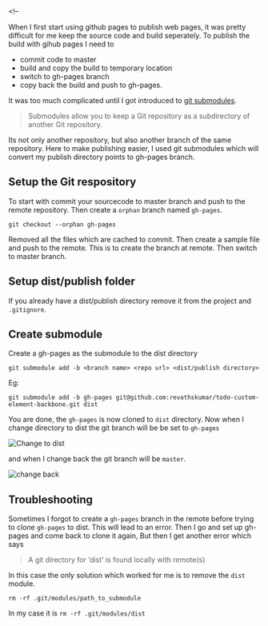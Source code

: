 &lt;!–

When I first start using github pages to publish web pages, it was pretty difficult for me keep the source code and build seperately. To publish the build with gihub pages I need to

-   commit code to master
-   build and copy the build to temporary location
-   switch to gh-pages branch
-   copy back the build and push to gh-pages.

It was too much complicated until I got introduced to [git submodules](http://www.git-scm.com/book/en/Git-Tools-Submodules).

> Submodules allow you to keep a Git repository as a subdirectory of another Git repository.

Its not only another repository, but also another branch of the same repository. Here to make publishing easier, I used git submodules which will convert my publish directory points to gh-pages branch.

Setup the Git respository
-------------------------

To start with commit your sourcecode to master branch and push to the remote repository. Then create a `orphan` branch named `gh-pages`.

    git checkout --orphan gh-pages

Removed all the files which are cached to commit. Then create a sample file and push to the remote. This is to create the branch at remote. Then switch to master branch.

Setup dist/publish folder
-------------------------

If you already have a dist/publish directory remove it from the project and `.gitignore`.

Create submodule
----------------

Create a gh-pages as the submodule to the dist directory

    git submodule add -b <branch name> <repo url> <dist/publish directory>

Eg:

    git submodule add -b gh-pages git@github.com:revathskumar/todo-custom-element-backbone.git dist

You are done, the `gh-pages` is now cloned to `dist` directory. Now when I change directory to dist the git branch will be be set to `gh-pages`

![Change to dist](http://i653.photobucket.com/albums/uu253/revathskumar/Coderepo/2014/07/gh-pages_zpsba1924ac.png)

and when I change back the git branch will be `master`.

![change back](http://i653.photobucket.com/albums/uu253/revathskumar/Coderepo/2014/07/gh-pages-back_zps7b568471.png)

Troubleshooting
---------------

Sometimes I forgot to create a `gh-pages` branch in the remote before trying to clone `gh-pages` to dist. This will lead to an error. Then I go and set up gh-pages and come back to clone it again, But then I get another error which says

> A git directory for ‘dist’ is found locally with remote(s)

In this case the only solution which worked for me is to remove the `dist` module.

    rm -rf .git/modules/path_to_submodule

In my case it is `rm -rf .git/modules/dist`
